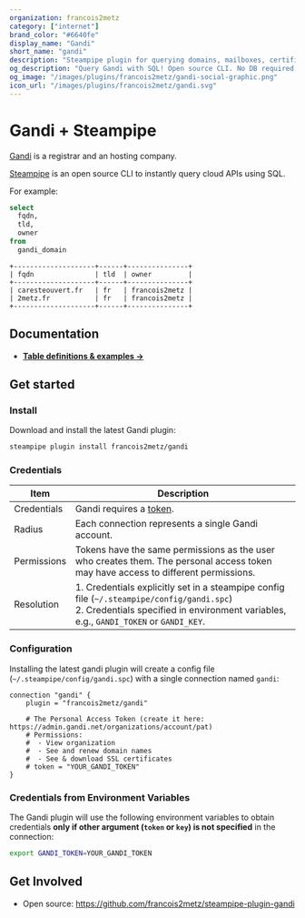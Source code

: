 ```yaml
---
organization: francois2metz
category: ["internet"]
brand_color: "#6640fe"
display_name: "Gandi"
short_name: "gandi"
description: "Steampipe plugin for querying domains, mailboxes, certificates and more from Gandi."
og_description: "Query Gandi with SQL! Open source CLI. No DB required."
og_image: "/images/plugins/francois2metz/gandi-social-graphic.png"
icon_url: "/images/plugins/francois2metz/gandi.svg"
---
```


# Gandi + Steampipe

[Gandi](https://gandi.net/) is a registrar and an hosting company.

[Steampipe](https://steampipe.io) is an open source CLI to instantly query cloud APIs using SQL.

For example:

```sql
select
  fqdn,
  tld,
  owner
from
  gandi_domain
```

```
+--------------------+------+---------------+
| fqdn               | tld  | owner         |
+--------------------+------+---------------+
| caresteouvert.fr   | fr   | francois2metz |
| 2metz.fr           | fr   | francois2metz |
+--------------------+------+---------------+
```

## Documentation

- **[Table definitions & examples →](/plugins/francois2metz/gandi/tables)**

## Get started

### Install

Download and install the latest Gandi plugin:

```bash
steampipe plugin install francois2metz/gandi
```

### Credentials

| Item        | Description                                                                                                                                                                            |
|-------------|----------------------------------------------------------------------------------------------------------------------------------------------------------------------------------------|
| Credentials | Gandi requires a [token](https://admin.gandi.net/organizations/account/pat).                                                                                                           |
| Radius      | Each connection represents a single Gandi account.                                                                                                                                     |
| Permissions | Tokens have the same permissions as the user who creates them. The personal access token may have access to different permissions.                                                     |
| Resolution  | 1. Credentials explicitly set in a steampipe config file (`~/.steampipe/config/gandi.spc`)<br />2. Credentials specified in environment variables, e.g., `GANDI_TOKEN` or `GANDI_KEY`. |

### Configuration

Installing the latest gandi plugin will create a config file (`~/.steampipe/config/gandi.spc`) with a single connection named `gandi`:

```hcl
connection "gandi" {
    plugin = "francois2metz/gandi"

    # The Personal Access Token (create it here: https://admin.gandi.net/organizations/account/pat)
    # Permissions:
    #  - View organization
    #  - See and renew domain names
    #  - See & download SSL certificates
    # token = "YOUR_GANDI_TOKEN"
}
```

### Credentials from Environment Variables

The Gandi plugin will use the following environment variables to obtain credentials **only if other argument (`token` or `key`) is not specified** in the connection:

```sh
export GANDI_TOKEN=YOUR_GANDI_TOKEN
```

## Get Involved

* Open source: https://github.com/francois2metz/steampipe-plugin-gandi
